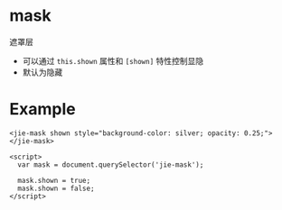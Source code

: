 # mask

遮罩层

* 可以通过 `this.shown` 属性和 `[shown]` 特性控制显隐
* 默认为隐藏

# Example

```
<jie-mask shown style="background-color: silver; opacity: 0.25;"></jie-mask>

<script>
  var mask = document.querySelector('jie-mask');

  mask.shown = true;
  mask.shown = false;
</script>
```
